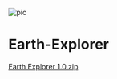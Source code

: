 
![pic](https://user-images.githubusercontent.com/105020139/222890049-6a234717-a323-4efc-bc5d-dc24431d8bdb.png)
# Earth-Explorer

[Earth Explorer  1.0.zip](https://github.com/StalkerExplorer/Earth-Explorer/files/10887928/Earth.Explorer.1.0.apk)
